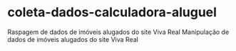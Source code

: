# coleta-dados-calculadora-aluguel
Raspagem de dados de imóveis alugados do site Viva Real
Manipulação de dados de imóveis alugados do site Viva Real
